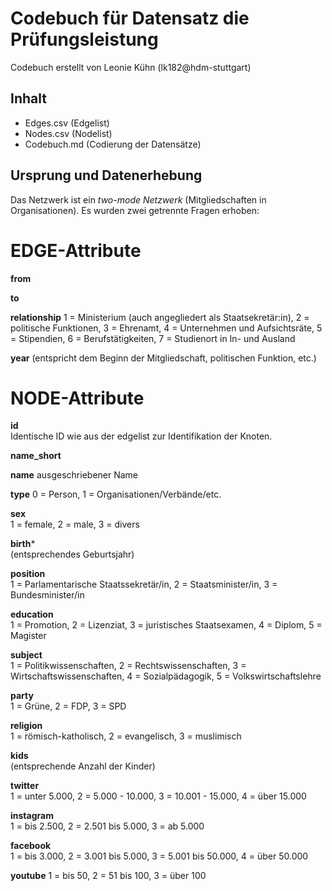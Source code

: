 # Codebuch für Datensatz die Prüfungsleistung #
Codebuch erstellt von Leonie Kühn (lk182@hdm-stuttgart)

## Inhalt
- Edges.csv (Edgelist)
- Nodes.csv (Nodelist)
- Codebuch.md (Codierung der Datensätze)

## Ursprung und Datenerhebung

Das Netzwerk ist ein *two-mode Netzwerk* (Mitgliedschaften in Organisationen). Es wurden zwei getrennte Fragen erhoben:


# EDGE-Attribute

**from**  

**to**  

**relationship**
1 = Ministerium (auch angegliedert als Staatsekretär:in), 
2 = politische Funktionen, 
3 = Ehrenamt, 
4 = Unternehmen und Aufsichtsräte, 
5 = Stipendien, 
6 = Berufstätigkeiten, 
7 = Studienort in In- und Ausland 

**year**
(entspricht dem Beginn der Mitgliedschaft, politischen Funktion, etc.)


# NODE-Attribute  
  
**id**  
Identische ID wie aus der edgelist zur Identifikation der Knoten.

**name_short**

**name**
ausgeschriebener Name

**type**
0 = Person, 
1 = Organisationen/Verbände/etc.

**sex**    
1 = female, 
2 = male, 
3 = divers
  
**birth***    
(entsprechendes Geburtsjahr)

**position**  
1 = Parlamentarische Staatssekretär/in, 
2 = Staatsminister/in, 
3 = Bundesminister/in  

**education**  
1 = Promotion, 
2 = Lizenziat, 
3 = juristisches Staatsexamen, 
4 = Diplom, 
5 = Magister

**subject**   
1 = Politikwissenschaften, 
2 = Rechtswissenschaften, 
3 = Wirtschaftswissenschaften, 
4 = Sozialpädagogik, 
5 = Volkswirtschaftslehre 

**party**   
1 = Grüne, 
2 = FDP, 
3 = SPD 

**religion**    
1 = römisch-katholisch, 
2 = evangelisch, 
3 = muslimisch  
  
**kids**    
(entsprechende Anzahl der Kinder)  

**twitter**  
1 = unter 5.000, 
2 = 5.000 - 10.000, 
3 = 10.001 - 15.000, 
4 = über 15.000  
  
**instagram**    
1 = bis 2.500, 
2 = 2.501 bis 5.000, 
3 = ab 5.000  

**facebook**  
1 = bis 3.000, 
2 = 3.001 bis 5.000, 
3 = 5.001 bis 50.000, 
4 = über 50.000    

**youtube** 
1 = bis 50, 
2 = 51 bis 100, 
3 = über 100

##
